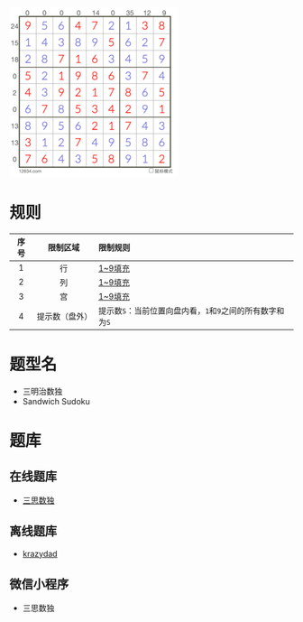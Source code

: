 ![](../../../../images/sudoku/三明治数独.png)

# 规则

| 序号  |  限制区域   | 限制规则                                |
|:---:|:-------:|:------------------------------------|
|  1  |    行    | [1~9填充]                            |
|  2  |    列    | [1~9填充]                            |
|  3  |    宫    | [1~9填充]                            |
|  4  | 提示数（盘外） | 提示数`S`：当前位置向盘内看，`1`和`9`之间的所有数字和为`S` |

# 题型名

- 三明治数独
- Sandwich Sudoku

# 题库

## 在线题库

- [三思数独]

## 离线题库

- [krazydad]

## 微信小程序

- 三思数独

[1~9填充]: ../../../../rules.md#1to9填充

[三思数独]: https://www.12634.com/sudoku/sandwich/level5

[krazydad]: https://krazydad.com/sandwich/